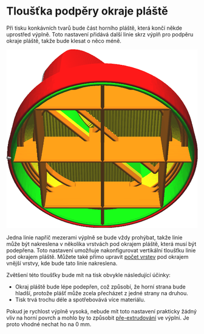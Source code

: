 Tloušťka podpěry okraje pláště
====
Při tisku konkávních tvarů bude část horního pláště, která končí někde uprostřed výplně. Toto nastavení přidává další linie skrz výplň pro podpěru okraje pláště, takže bude klesat o něco méně.

![Obvod je protažen výplní pod okrajem pláště](../../../articles/images/skin_edge_support_thickness.png)

Jedna linie napříč mezerami výplně se bude vždy prohýbat, takže linie může být nakreslena v několika vrstvách pod okrajem pláště, která musí být podepřena. Toto nastavení umožňuje nakonfigurovat vertikální tloušťku linie pod okrajem pláště. Můžete také přímo upravit [počet vrstev](skin_edge_support_layers.md) pod okrajem vnější vrstvy, kde bude tato linie nakreslena.

Zvětšení této tloušťky bude mít na tisk obvykle následující účinky:
* Okraj pláště bude lépe podepřen, což způsobí, že horní strana bude hladší, protože plášť může zcela přecházet z jedné strany na druhou.
* Tisk trvá trochu déle a spotřebovává více materiálu.

Pokud je rychlost výplně vysoká, nebude mít toto nastavení prakticky žádný vliv na horní povrch a mohlo by to způsobit [pře-extrudování](../troubleshooting/overextrusion.md) ve výplni. Je proto vhodné nechat ho na 0 mm.
